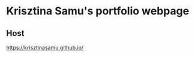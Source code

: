 Krisztina Samu's portfolio webpage
================================
Host
----
https://krisztinasamu.github.io/

